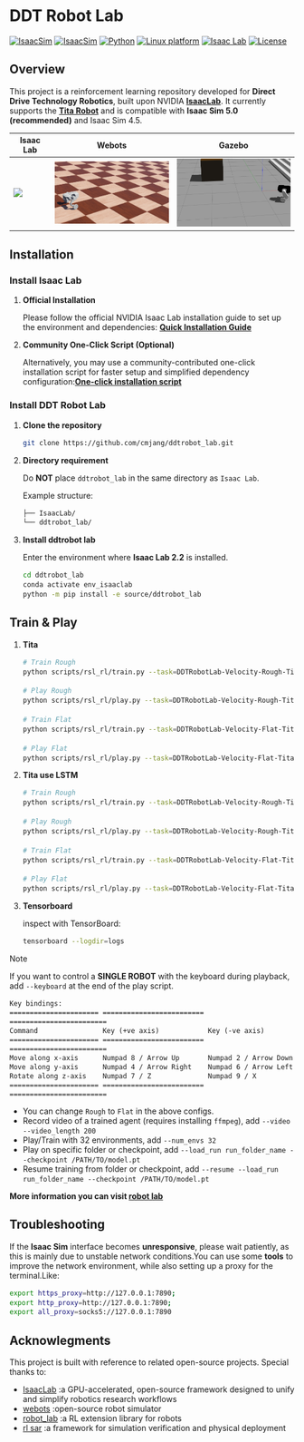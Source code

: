 # DDT Robot Lab

[![IsaacSim](https://img.shields.io/badge/IsaacSim-5.0.0-silver.svg)](https://docs.omniverse.nvidia.com/isaacsim/latest/overview.html)
[![IsaacSim](https://img.shields.io/badge/IsaacSim-4.5.0-silver.svg)](https://docs.isaacsim.omniverse.nvidia.com/latest/index.html)
[![Python](https://img.shields.io/badge/python-3.11-blue.svg)](https://docs.python.org/3/whatsnew/3.11.html)
[![Linux platform](https://img.shields.io/badge/platform-Linux%2064-orange.svg)](https://isaac-sim.github.io/IsaacLab)
[![Isaac Lab](https://img.shields.io/badge/IsaacLab-2.2.0-silver)](https://isaac-sim.github.io/IsaacLab)
[![License](https://img.shields.io/badge/license-Apache2.0-yellow.svg)](https://opensource.org/license/apache-2-0)


## Overview

This project is a reinforcement learning repository developed for **Direct Drive Technology Robotics**, built upon NVIDIA **[IsaacLab](https://github.com/isaac-sim/IsaacLab)**. It currently supports the **[Tita Robot](https://tita-development-manual-uc.readthedocs.io/)** and is compatible with **Isaac Sim 5.0 (recommended)** and Isaac Sim 4.5.

<div align="center">

| <div align="center"> Isaac Lab </div> | <div align="center">  Webots </div> |  <div align="center"> Gazebo</div> |
|--- | --- | --- |
| [<img src="./img/isaaclab.gif" width="240px">](isaaclab.gif) | [<img src="./img/webots.gif" width="240px">](webots.gif) | [<img src="./img/gazebo.gif" width="240px">](gazebo.gif) |

</div>

## Installation

### Install Isaac Lab

1. **Official Installation**

   Please follow the official NVIDIA Isaac Lab installation guide to set up the environment and dependencies: **[Quick Installation Guide](https://isaac-sim.github.io/IsaacLab/main/source/setup/quickstart.html)**

2. **Community One-Click Script (Optional)**

   Alternatively, you may use a community-contributed one-click installation script for faster setup and simplified dependency configuration:[**One-click installation script**](https://docs.robotsfan.com/isaaclab/source/setup/oneclick_installation.html)

### Install DDT Robot Lab

1. **Clone the repository**

   ```bash
   git clone https://github.com/cmjang/ddtrobot_lab.git
   ```

2. **Directory requirement**

   Do **NOT** place `ddtrobot_lab` in the same directory as `Isaac Lab`.

   Example structure:

   ```bash
   ├── IsaacLab/
   └── ddtrobot_lab/
   ```

3. **Install ddtrobot lab**

   Enter the environment where **Isaac Lab 2.2** is installed.

   ```bash
   cd ddtrobot_lab
   conda activate env_isaaclab
   python -m pip install -e source/ddtrobot_lab
   ```

## Train & Play

1. **Tita**

   ```bash
   # Train Rough
   python scripts/rsl_rl/train.py --task=DDTRobotLab-Velocity-Rough-Tita-v0 --headless
   
   # Play Rough
   python scripts/rsl_rl/play.py --task=DDTRobotLab-Velocity-Rough-Tita-v0
   
   # Train Flat
   python scripts/rsl_rl/train.py --task=DDTRobotLab-Velocity-Flat-Tita-v0 --headless
   
   # Play Flat
   python scripts/rsl_rl/play.py --task=DDTRobotLab-Velocity-Flat-Tita-v0
   ```

2. **Tita use LSTM**

   ```bash
   # Train Rough
   python scripts/rsl_rl/train.py --task=DDTRobotLab-Velocity-Rough-Tita-LSTM-v0 --headless
   
   # Play Rough
   python scripts/rsl_rl/play.py --task=DDTRobotLab-Velocity-Rough-Tita-LSTM-v0
   
   # Train Flat
   python scripts/rsl_rl/train.py --task=DDTRobotLab-Velocity-Flat-Tita-LSTM-v0 --headless
   
   # Play Flat
   python scripts/rsl_rl/play.py --task=DDTRobotLab-Velocity-Flat-Tita-LSTM-v0
   ```

3. **Tensorboard**

   inspect with TensorBoard:

   ```bash
   tensorboard --logdir=logs
   ```

> [!NOTE]
> If you want to control a **SINGLE ROBOT** with the keyboard during playback, add `--keyboard` at the end of the play script.
>
> ```
> Key bindings:
> ====================== ========================= ========================
> Command                Key (+ve axis)            Key (-ve axis)
> ====================== ========================= ========================
> Move along x-axis      Numpad 8 / Arrow Up       Numpad 2 / Arrow Down
> Move along y-axis      Numpad 4 / Arrow Right    Numpad 6 / Arrow Left
> Rotate along z-axis    Numpad 7 / Z              Numpad 9 / X
> ====================== ========================= ========================
> ```

* You can change `Rough` to `Flat` in the above configs.
* Record video of a trained agent (requires installing `ffmpeg`), add `--video --video_length 200`
* Play/Train with 32 environments, add `--num_envs 32`
* Play on specific folder or checkpoint, add `--load_run run_folder_name --checkpoint /PATH/TO/model.pt`
* Resume training from folder or checkpoint, add `--resume --load_run run_folder_name --checkpoint /PATH/TO/model.pt`

**More information you can visit [robot lab](https://github.com/fan-ziqi/robot_lab/)** 

## Troubleshooting

If the **Isaac Sim** interface becomes **unresponsive**, please wait patiently, as this is mainly due to unstable network conditions.You can use some **tools** to improve the network environment, while also setting up a proxy for the terminal.Like:

```bash
export https_proxy=http://127.0.0.1:7890;
export http_proxy=http://127.0.0.1:7890;
export all_proxy=socks5://127.0.0.1:7890
```

## Acknowlegments

This project is built with reference to related open-source projects. Special thanks to:

- [IsaacLab](https://github.com/isaac-sim/IsaacLab) :a GPU-accelerated, open-source framework designed to unify and simplify robotics research workflows
- [webots](https://github.com/cyberbotics/webots) :open-source robot simulator
- [robot_lab](https://github.com/fan-ziqi/robot_lab) :a RL extension library for robots
- [rl sar](https://github.com/fan-ziqi/rl_sar/) :a framework for simulation verification and physical deployment 

